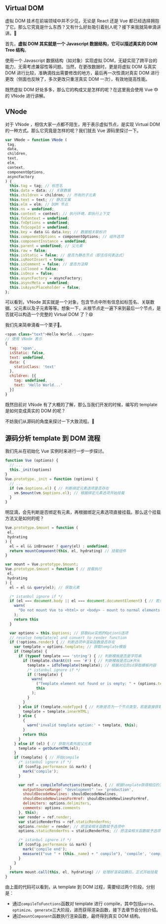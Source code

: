## Virtual DOM

虚拟 DOM 技术在前端领域中并不少见，无论是 React 还是 Vue 都已经选择拥抱了它。那么它究竟是什么东西？又有什么好处吸引着别人呢？接下来我就简单滴讲讲。🤔

首先，**虚拟 DOM 其实就是一个 Javascript 数据结构，它可以描述真实的 DOM Tree 结构**。

使用一个 Javascript 数据结构（如对象）实现虚拟 DOM，无疑实现了跨平台的能力，无需考虑兼容性等问题。当然，在更改数据时，更是将虚拟 DOM 与真实 DOM 进行比较，准确滴找出需要修改的地方，最后再一次性滴对真实 DOM 进行更改（侧面也反映了，多次更改只重渲真实 DOM 一次），有效地提高性能。

既然虚拟 DOM 好处多多，那么它的构成又是怎样的呢？在这里我会使用 Vue 中的 VNode 进行讲解。



## VNode

对于 VNode ，相信大家一点都不陌生，用于表示虚拟节点，是实现 Virtual DOM 的一种方式。那么它究竟是怎样的呢？我们就去 Vue 源码里探讨一下。

```javascript
var VNode = function VNode (
 tag,
 data,
 children,
 text,
 elm,
 context,
 componentOptions,
 asyncFactory
) {
  this.tag = tag; // 标签名
  this.data = data; // 关联数据
  this.children = children; // 所有的子元素
  this.text = text; // 静态文案
  this.elm = elm; // DOM 节点
  this.ns = undefined;
  this.context = context; // 执行环境，即执行上下文
  this.fnContext = undefined;
  this.fnOptions = undefined;
  this.fnScopeId = undefined;
  this.key = data && data.key; // 数据相关联标识
  this.componentOptions = componentOptions; // 组件选项
  this.componentInstance = undefined;
  this.parent = undefined; // 父元素
  this.raw = false;
  this.isStatic = false; // 是否为静态节点（即无任何表达式）
  this.isRootInsert = true;
  this.isComment = false; // 是否为注释
  this.isCloned = false;
  this.isOnce = false;
  this.asyncFactory = asyncFactory;
  this.asyncMeta = undefined;
  this.isAsyncPlaceholder = false;
};
```

可以看到，VNode 其实就是一个对象，包含节点中所有信息如标签名、关联数据、父元素以及子元素等等。想象一下，从根节点走一遍下来到最后一个节点，是否就可以构造一个完整的 Virtual DOM 了？😄

我们先来简单滴看一个栗子🌰。

```javascript
<span class="text">Hello World...</span>
// 使用 VNode 表示
{
  tag: 'span',
  isStatic: false,
  text: undefined,
  data: {
    staticClass: 'text'
  },
  children: [{
    tag: undefined,
    text: 'Hello World...'
  }]
}
```

既然目前对 VNode 有了大概的了解，那么当我们开发的时候，编写的 template 是如何变成真实的 DOM 的呢？

不妨我们从源码的角度来探讨一下大致流程。🤔



## 源码分析 template 到 DOM 流程

我们先从在初始化 Vue 实例时来进行一步一步探讨。

```javascript
function Vue (options) {
  // ...
  this._init(options)
}
Vue.prototype._init = function (options) {
  // ...
  if (vm.$options.el) { // 判断绑定元素选项是否存在
    vm.$mount(vm.$options.el); // 根据绑定元素选项开始挂载
  }
}
```

明显滴，会先判断是否绑定有元素，再根据绑定元素选项直接挂载。那么这个挂载方法又是如何的呢？

```javascript
Vue.prototype.$mount = function (
 el,
 hydrating
) {
  el = el && inBrowser ? query(el) : undefined;
  return mountComponent(this, el, hydrating) // 挂载组件
}

var mount = Vue.prototype.$mount;
Vue.prototype.$mount = function ( // 挂载执行
 el,
 hydrating
) {
  el = el && query(el); // 获取元素

  /* istanbul ignore if */
  if (el === document.body || el === document.documentElement) { // 若元素是body或document，则直接跳过
    warn(
      "Do not mount Vue to <html> or <body> - mount to normal elements instead."
    );
    return this
  }

  var options = this.$options; // 获取Vue实例的Options选项
  // resolve template/el and convert to render function
  if (!options.render) { // 判断选项中渲染函数是否存在
    var template = options.template; // 获取template模版
    if (template) {
      if (typeof template === 'string') { // 判断模板是否是字符串
        if (template.charAt(0) === '#') { // 判断模板是否以#开头
          template = idToTemplate(template); // 根据对应的id获取模板内容
          /* istanbul ignore if */
          if (!template) {
            warn(
              ("Template element not found or is empty: " + (options.template)),
              this
            );
          }
        }
      } else if (template.nodeType) { // 判断是否为一个节点类型，若是直接获取内在HTML
        template = template.innerHTML;
      } else {
        {
          warn('invalid template option:' + template, this);
        }
        return this
      }
    } else if (el) { // 获取元素外层父元素
      template = getOuterHTML(el);
    }
    if (template) { // 开始compile
      /* istanbul ignore if */
      if (config.performance && mark) {
        mark('compile');
      }

      var ref = compileToFunctions(template, { // 根据template获得相应的渲染函数（这是重点啊！！！）
        outputSourceRange: "development" !== 'production',
        shouldDecodeNewlines: shouldDecodeNewlines,
        shouldDecodeNewlinesForHref: shouldDecodeNewlinesForHref,
        delimiters: options.delimiters,
        comments: options.comments
      }, this);
      var render = ref.render;
      var staticRenderFns = ref.staticRenderFns;
      options.render = render; // 把渲染相关函数赋予选项中
      options.staticRenderFns = staticRenderFns; // 把渲染相关函数赋予选项中

      /* istanbul ignore if */
      if (config.performance && mark) {
        mark('compile end');
        measure(("vue " + (this._name) + " compile"), 'compile', 'compile end');
      }
    }
  }
  return mount.call(this, el, hydrating) // 处理好渲染函数后，正式开始挂载
}
```

由上面的代码可以看到，从 template 到 DOM 过程，需要经过两个阶段，分别是：

- 通过`compileToFunctions`函数对 template 进行 compile，其中包括`parse`、`optimize`、`generate`三大阶段，进而获得渲染函数，接下去章节会分别介绍。
- 通过`mountComponent`函数执行渲染函数，最终得到真实 DOM 结构。



















































